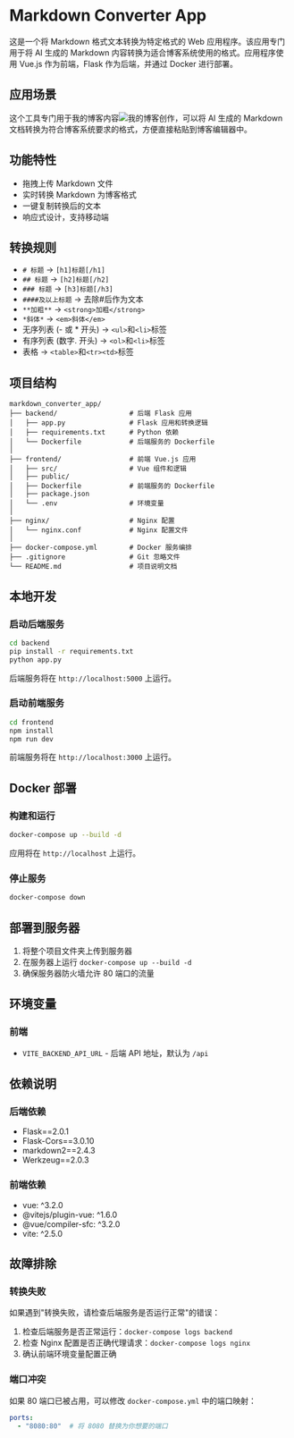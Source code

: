 # Markdown Converter App

这是一个将 Markdown 格式文本转换为特定格式的 Web 应用程序。该应用专门用于将 AI 生成的 Markdown 内容转换为适合博客系统使用的格式。应用程序使用 Vue.js 作为前端，Flask 作为后端，并通过 Docker 进行部署。

## 应用场景

这个工具专门用于我的博客内容![我的博客](awz66661.top)创作，可以将 AI 生成的 Markdown 文档转换为符合博客系统要求的格式，方便直接粘贴到博客编辑器中。

## 功能特性

- 拖拽上传 Markdown 文件
- 实时转换 Markdown 为博客格式
- 一键复制转换后的文本
- 响应式设计，支持移动端

## 转换规则

- `# 标题` → `[h1]标题[/h1]`
- `## 标题` → `[h2]标题[/h2]`
- `### 标题` → `[h3]标题[/h3]`
- `####及以上标题` → 去除#后作为文本
- `**加粗**` → `<strong>加粗</strong>`
- `*斜体*` → `<em>斜体</em>`
- 无序列表 (- 或 * 开头) → `<ul>`和`<li>`标签
- 有序列表 (数字. 开头) → `<ol>`和`<li>`标签
- 表格 → `<table>`和`<tr><td>`标签

## 项目结构

```
markdown_converter_app/
├── backend/                  # 后端 Flask 应用
│   ├── app.py                # Flask 应用和转换逻辑
│   ├── requirements.txt      # Python 依赖
│   └── Dockerfile            # 后端服务的 Dockerfile
│
├── frontend/                 # 前端 Vue.js 应用
│   ├── src/                  # Vue 组件和逻辑
│   ├── public/
│   ├── Dockerfile            # 前端服务的 Dockerfile
│   ├── package.json
│   └── .env                  # 环境变量
│
├── nginx/                    # Nginx 配置
│   └── nginx.conf            # Nginx 配置文件
│
├── docker-compose.yml        # Docker 服务编排
├── .gitignore                # Git 忽略文件
└── README.md                 # 项目说明文档
```


## 本地开发

### 启动后端服务

```bash
cd backend
pip install -r requirements.txt
python app.py
```

后端服务将在 `http://localhost:5000` 上运行。

### 启动前端服务

```bash
cd frontend
npm install
npm run dev
```

前端服务将在 `http://localhost:3000` 上运行。

## Docker 部署

### 构建和运行

```bash
docker-compose up --build -d
```

应用将在 `http://localhost` 上运行。

### 停止服务

```bash
docker-compose down
```

## 部署到服务器

1. 将整个项目文件夹上传到服务器
2. 在服务器上运行 `docker-compose up --build -d`
3. 确保服务器防火墙允许 80 端口的流量

## 环境变量

### 前端

- `VITE_BACKEND_API_URL` - 后端 API 地址，默认为 `/api`

## 依赖说明

### 后端依赖

- Flask==2.0.1
- Flask-Cors==3.0.10
- markdown2==2.4.3
- Werkzeug==2.0.3

### 前端依赖

- vue: ^3.2.0
- @vitejs/plugin-vue: ^1.6.0
- @vue/compiler-sfc: ^3.2.0
- vite: ^2.5.0

## 故障排除

### 转换失败

如果遇到"转换失败，请检查后端服务是否运行正常"的错误：

1. 检查后端服务是否正常运行：`docker-compose logs backend`
2. 检查 Nginx 配置是否正确代理请求：`docker-compose logs nginx`
3. 确认前端环境变量配置正确

### 端口冲突

如果 80 端口已被占用，可以修改 `docker-compose.yml` 中的端口映射：
```yaml
ports:
  - "8080:80"  # 将 8080 替换为你想要的端口
```